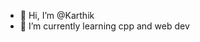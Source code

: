 - 👋 Hi, I’m @Karthik
- 🌱 I’m currently learning cpp and web dev

<!---
doodle-it/doodle-it is a ✨ special ✨ repository because its `README.md` (this file) appears on your GitHub profile.
You can click the Preview link to take a look at your changes.
--->
